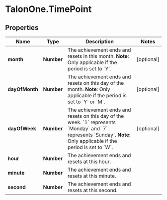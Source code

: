 # TalonOne.TimePoint

## Properties

Name | Type | Description | Notes
------------ | ------------- | ------------- | -------------
**month** | **Number** | The achievement ends and resets in this month.  **Note**: Only applicable if the period is set to &#x60;Y&#x60;.  | [optional] 
**dayOfMonth** | **Number** | The achievement ends and resets on this day of the month.  **Note**: Only applicable if the period is set to &#x60;Y&#x60; or &#x60;M&#x60;.  | [optional] 
**dayOfWeek** | **Number** | The achievement ends and resets on this day of the week. &#x60;1&#x60; represents &#x60;Monday&#x60; and &#x60;7&#x60; represents &#x60;Sunday&#x60;.  **Note**: Only applicable if the period is set to &#x60;W&#x60;.  | [optional] 
**hour** | **Number** | The achievement ends and resets at this hour. | 
**minute** | **Number** | The achievement ends and resets at this minute. | 
**second** | **Number** | The achievement ends and resets at this second. | 



